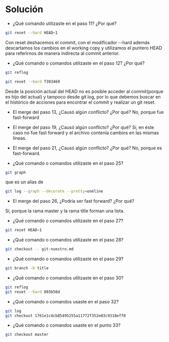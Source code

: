 # Solución

- ¿Qué comando utilizaste en el paso 11? ¿Por qué?
```bash
git reset --hard HEAD~1
```
Con reset deshacemos el commit, con el modificador --hard además descartamos los cambios en el working copy y utilizamos el puntero HEAD para referirnos de manera indirecta al commit anterior. 

- ¿Qué comando o comandos utilizaste en el paso 12? ¿Por qué?
```bash
git reflog  
```
```bash
git reset --hard f393469 
```
  Desde la posición actual del HEAD no es posible acceder al commit(porque es hijo del actual) y tampoco desde git log, por lo que debemos buscar en el histórico de acciones para encontrar el commit y realizar un git reset. 

- El merge del paso 13, ¿Causó algún conflicto? ¿Por qué?
No, porque fue fast-forward

- El merge del paso 19, ¿Causó algún conflicto? ¿Por qué?
Sí, en éste caso no fue fast forward y el archivo contenía cambios en las mismas líneas. 

- El merge del paso 21, ¿Causó algún conflicto? ¿Por qué?
No, porque es fast-forward. 

- ¿Qué comando o comandos utilizaste en el paso 25?
```bash
git graph
```
que es un alias de 
```bash
git log --graph --decorate --pretty=oneline
```

- El merge del paso 26, ¿Podría ser fast forward? ¿Por qué?

 Sí, porque la rama master y la rama title forman una lista.

- ¿Qué comando o comandos utilizaste en el paso 27?
```bash
git reset HEAD~1
```

- ¿Qué comando o comandos utilizaste en el paso 28?
```bash
git checkout -- git-nuestro.md
```

- ¿Qué comando o comandos utilizaste en el paso 29?
```bash
git branch -D title
```

- ¿Qué comando o comandos utilizaste en el paso 30?
```bash
git reflog
git reset --hard 893b50d
```

- ¿Qué comando o comandos usaste en el paso 32?
```bash
git log
git checkout 1761e1c4cb85495255a11772f352e03c9318eff0
```

- ¿Qué comando o comandos usaste en el punto 33?
```bash
git checkout master
```
